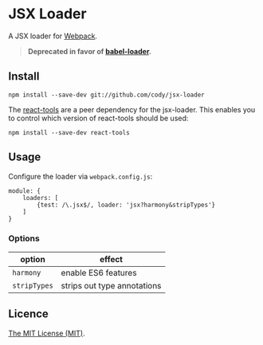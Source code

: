 # JSX Loader

A JSX loader for [Webpack](http://webpack.github.io/).

> **Deprecated in favor of [babel-loader](https://github.com/babel/babel-loader).**

## Install

```
npm install --save-dev git://github.com/cody/jsx-loader
```
The [react-tools](https://www.npmjs.org/package/react-tools) are a peer
dependency for the jsx-loader. This enables you to control which version of
react-tools should be used:
```
npm install --save-dev react-tools
```

## Usage

Configure the loader via `webpack.config.js`:
```
module: {
	loaders: [
		{test: /\.jsx$/, loader: 'jsx?harmony&stripTypes'}
	]
}
```

### Options

option | effect
-------|-------
`harmony` | enable ES6 features
`stripTypes` | strips out type annotations

## Licence

[The MIT License (MIT)](http://opensource.org/licenses/mit-license.php).
